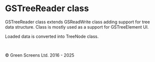 # GSTreeReader class
 
GSTreeReader class extends GSReadWrite class adding support for tree data structure. 
Class is mostly used as a support for GSTreeElement UI.

Loaded data is converted into TreeNode class. 

<br>

&copy; Green Screens Ltd. 2016 - 2025
